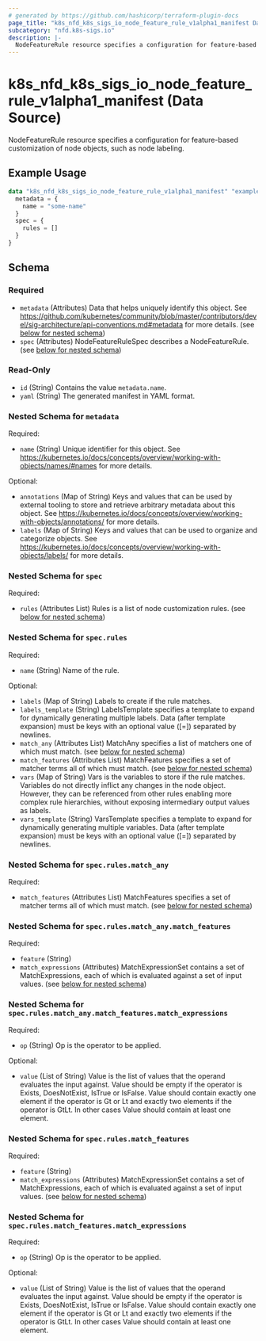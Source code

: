 ```yaml
---
# generated by https://github.com/hashicorp/terraform-plugin-docs
page_title: "k8s_nfd_k8s_sigs_io_node_feature_rule_v1alpha1_manifest Data Source - terraform-provider-k8s"
subcategory: "nfd.k8s-sigs.io"
description: |-
  NodeFeatureRule resource specifies a configuration for feature-based customization of node objects, such as node labeling.
---
```


# k8s_nfd_k8s_sigs_io_node_feature_rule_v1alpha1_manifest (Data Source)

NodeFeatureRule resource specifies a configuration for feature-based customization of node objects, such as node labeling.

## Example Usage

```terraform
data "k8s_nfd_k8s_sigs_io_node_feature_rule_v1alpha1_manifest" "example" {
  metadata = {
    name = "some-name"
  }
  spec = {
    rules = []
  }
}
```

<!-- schema generated by tfplugindocs -->
## Schema

### Required

- `metadata` (Attributes) Data that helps uniquely identify this object. See https://github.com/kubernetes/community/blob/master/contributors/devel/sig-architecture/api-conventions.md#metadata for more details. (see [below for nested schema](#nestedatt--metadata))
- `spec` (Attributes) NodeFeatureRuleSpec describes a NodeFeatureRule. (see [below for nested schema](#nestedatt--spec))

### Read-Only

- `id` (String) Contains the value `metadata.name`.
- `yaml` (String) The generated manifest in YAML format.

<a id="nestedatt--metadata"></a>
### Nested Schema for `metadata`

Required:

- `name` (String) Unique identifier for this object. See https://kubernetes.io/docs/concepts/overview/working-with-objects/names/#names for more details.

Optional:

- `annotations` (Map of String) Keys and values that can be used by external tooling to store and retrieve arbitrary metadata about this object. See https://kubernetes.io/docs/concepts/overview/working-with-objects/annotations/ for more details.
- `labels` (Map of String) Keys and values that can be used to organize and categorize objects. See https://kubernetes.io/docs/concepts/overview/working-with-objects/labels/ for more details.


<a id="nestedatt--spec"></a>
### Nested Schema for `spec`

Required:

- `rules` (Attributes List) Rules is a list of node customization rules. (see [below for nested schema](#nestedatt--spec--rules))

<a id="nestedatt--spec--rules"></a>
### Nested Schema for `spec.rules`

Required:

- `name` (String) Name of the rule.

Optional:

- `labels` (Map of String) Labels to create if the rule matches.
- `labels_template` (String) LabelsTemplate specifies a template to expand for dynamically generating multiple labels. Data (after template expansion) must be keys with an optional value (<key>[=<value>]) separated by newlines.
- `match_any` (Attributes List) MatchAny specifies a list of matchers one of which must match. (see [below for nested schema](#nestedatt--spec--rules--match_any))
- `match_features` (Attributes List) MatchFeatures specifies a set of matcher terms all of which must match. (see [below for nested schema](#nestedatt--spec--rules--match_features))
- `vars` (Map of String) Vars is the variables to store if the rule matches. Variables do not directly inflict any changes in the node object. However, they can be referenced from other rules enabling more complex rule hierarchies, without exposing intermediary output values as labels.
- `vars_template` (String) VarsTemplate specifies a template to expand for dynamically generating multiple variables. Data (after template expansion) must be keys with an optional value (<key>[=<value>]) separated by newlines.

<a id="nestedatt--spec--rules--match_any"></a>
### Nested Schema for `spec.rules.match_any`

Required:

- `match_features` (Attributes List) MatchFeatures specifies a set of matcher terms all of which must match. (see [below for nested schema](#nestedatt--spec--rules--match_any--match_features))

<a id="nestedatt--spec--rules--match_any--match_features"></a>
### Nested Schema for `spec.rules.match_any.match_features`

Required:

- `feature` (String)
- `match_expressions` (Attributes) MatchExpressionSet contains a set of MatchExpressions, each of which is evaluated against a set of input values. (see [below for nested schema](#nestedatt--spec--rules--match_any--match_features--match_expressions))

<a id="nestedatt--spec--rules--match_any--match_features--match_expressions"></a>
### Nested Schema for `spec.rules.match_any.match_features.match_expressions`

Required:

- `op` (String) Op is the operator to be applied.

Optional:

- `value` (List of String) Value is the list of values that the operand evaluates the input against. Value should be empty if the operator is Exists, DoesNotExist, IsTrue or IsFalse. Value should contain exactly one element if the operator is Gt or Lt and exactly two elements if the operator is GtLt. In other cases Value should contain at least one element.




<a id="nestedatt--spec--rules--match_features"></a>
### Nested Schema for `spec.rules.match_features`

Required:

- `feature` (String)
- `match_expressions` (Attributes) MatchExpressionSet contains a set of MatchExpressions, each of which is evaluated against a set of input values. (see [below for nested schema](#nestedatt--spec--rules--match_features--match_expressions))

<a id="nestedatt--spec--rules--match_features--match_expressions"></a>
### Nested Schema for `spec.rules.match_features.match_expressions`

Required:

- `op` (String) Op is the operator to be applied.

Optional:

- `value` (List of String) Value is the list of values that the operand evaluates the input against. Value should be empty if the operator is Exists, DoesNotExist, IsTrue or IsFalse. Value should contain exactly one element if the operator is Gt or Lt and exactly two elements if the operator is GtLt. In other cases Value should contain at least one element.
